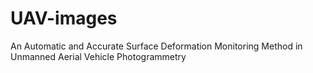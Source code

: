 # UAV-images
An Automatic and Accurate Surface Deformation Monitoring Method in Unmanned Aerial Vehicle Photogrammetry
